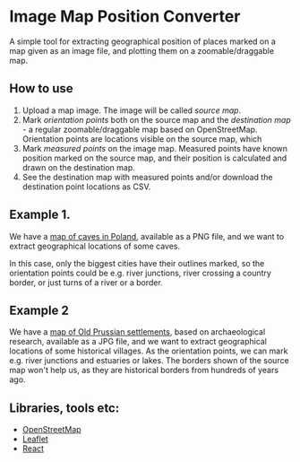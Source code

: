 # Image Map Position Converter
A simple tool for extracting geographical position of places marked on a map given as an image file, and plotting them on a zoomable/draggable map.

## How to use
1. Upload a map image. The image will be called *source map*.
2. Mark *orientation points* both on the source map and the *destination map* - a regular zoomable/draggable map based on OpenStreetMap. Orientation points are locations visible on the source map, which
3. Mark *measured points* on the image map. Measured points have known position marked on the source map, and their position is calculated and drawn on the destination map.
4. See the destination map with measured points and/or download the destination point locations as CSV.

## Example 1.
We have a [map of caves in Poland](https://upload.wikimedia.org/wikipedia/commons/6/60/Polska_jaskinie.png), available as a PNG file, and we want to extract geographical locations of some caves.

In this case, only the biggest cities have their outlines marked, so the orientation points could be e.g. river junctions, river crossing a country border, or just turns of a river or a border.

## Example 2
We have a [map of Old Prussian settlements](http://prusowie.pl/mapy/3_foto/big/0013-mapa.jpg), based on archaeological research, available as a JPG file, and we want to extract geographical locations of some historical villages. As the orientation points, we can mark e.g. river junctions and estuaries or lakes. The borders shown of the source map won't help us, as they are historical borders from hundreds of years ago.

## Libraries, tools etc:
- [OpenStreetMap](https://www.openstreetmap.org/)
- [Leaflet](https://leafletjs.com/)
- [React](https://reactjs.org/)
